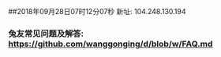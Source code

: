 ##2018年09月28日07时12分07秒 新址: 104.248.130.194
### 兔友常见问题及解答: https://github.com/wanggonging/d/blob/w/FAQ.md
